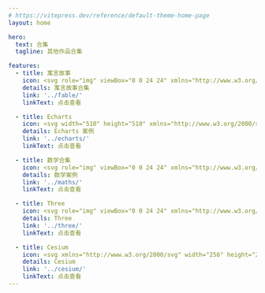 ```yaml
---
# https://vitepress.dev/reference/default-theme-home-page
layout: home

hero:
  text: 合集
  tagline: 其他作品合集

features:
  - title: 寓言故事
    icon: <svg role="img" viewBox="0 0 24 24" xmlns="http://www.w3.org/2000/svg"><title>BookStack</title><path d="M.3013 17.6146c-.1299-.3387-.5228-1.5119-.1337-2.4314l9.8273 5.6738a.329.329 0 0 0 .3299 0L24 12.9616v2.3542l-13.8401 7.9906-9.8586-5.6918zM.1911 8.9628c-.2882.8769.0149 2.0581.1236 2.4261l9.8452 5.6841L24 9.0823V6.7275L10.3248 14.623a.329.329 0 0 1-.3299 0L.1911 8.9628zm13.1698-1.9361c-.1819.1113-.4394.0015-.4852-.2064l-.2805-1.1336-2.1254-.1752a.33.33 0 0 1-.1378-.6145l5.5782-3.2207-1.7021-.9826L.6979 8.4935l9.462 5.463 13.5104-7.8004-4.401-2.5407-5.9084 3.4113zm-.1821-1.7286.2321.938 5.1984-3.0014-2.0395-1.1775-4.994 2.8834 1.3099.108a.3302.3302 0 0 1 .2931.2495zM24 9.845l-13.6752 7.8954a.329.329 0 0 1-.3299 0L.1678 12.0667c-.3891.919.003 2.0914.1332 2.4311l9.8589 5.692L24 12.1993V9.845z"/></svg>
    details: 寓言故事合集
    link: '../fable/'
    linkText: 点击查看

  - title: Echarts
    icon: <svg width="510" height="510" xmlns="http://www.w3.org/2000/svg" baseProfile="full" viewBox="0 0 510 510"><path id="0" fill="none" d="M0 0h510v510H0z"/><path d="M255 25.9a20 20 0 0 1 21.7-20 250 250 0 0 1 219.8 184.4 20 20 0 0 1-15.9 24.9l-171.7 30.3a5 5 0 0 1-5.7-3.6 50 50 0 0 0-43.7-36.7 5 5 0 0 1-4.5-5z" fill="#5470c6" stroke="#fff" stroke-width="4" stroke-linejoin="round" style="animation:zr0-ani-0 .5s cubic-bezier(.33,1,.68,1) .5s both"/><path d="M443.3 221.8a18 18 0 0 1 21 16.3 210 210 0 0 1-70.5 174.5 18 18 0 0 1-26.4-3l-80.2-110.3a5 5 0 0 1 .7-6.7 50 50 0 0 0 16.9-41.8 5 5 0 0 1 4.1-5.3z" fill="#91cc75" stroke="#fff" stroke-width="4" stroke-linejoin="round" style="animation:zr0-ani-1 .5s cubic-bezier(.33,1,.68,1) .4375s both"/><path d="M356.8 395.2a16 16 0 0 1-4.7 23.1 190 190 0 0 1-145.4 20.5 16 16 0 0 1-11-21l40.6-111.3a5 5 0 0 1 5.9-3.2 50 50 0 0 0 38.4-5.3 5 5 0 0 1 6.6 1.3z" fill="#fac858" stroke="#fff" stroke-width="4" stroke-linejoin="round" style="animation:zr0-ani-2 .5s cubic-bezier(.33,1,.68,1) .375s both"/><path d="M201.9 401a14 14 0 0 1-19.1 7.9 170 170 0 0 1-79.1-76.3 14 14 0 0 1 7.2-19.4l93.3-37.7a5 5 0 0 1 6.3 2.4 50 50 0 0 0 23.2 22.3 5 5 0 0 1 2.6 6.3z" fill="#e66" stroke="#fff" stroke-width="4" stroke-linejoin="round" style="animation:zr0-ani-3 .5s cubic-bezier(.33,1,.68,1) .3125s both"/><path d="M132.2 304.6a12 12 0 0 1-16-7.6 145 145 0 0 1-3.6-69.2 12 12 0 0 1 15.1-9.3l74.6 21.4a5 5 0 0 1 3.6 5.7 50 50 0 0 0 1.2 23.8 5 5 0 0 1-2.9 6.1z" fill="#73c0de" stroke="#fff" stroke-width="4" stroke-linejoin="round" style="animation:zr0-ani-4 .5s cubic-bezier(.33,1,.68,1) .25s both"/><path d="M144.9 223.4a10 10 0 0 1-6.6-13.2 125 125 0 0 1 22.4-37.2 10 10 0 0 1 14.7-.4l41.6 43a5 5 0 0 1 .1 6.7 50 50 0 0 0-8.7 14.6 5 5 0 0 1-6.1 3z" fill="#3ba272" stroke="#fff" stroke-width="4" stroke-linejoin="round" style="animation:zr0-ani-5 .5s cubic-bezier(.33,1,.68,1) .1875s both"/><path d="M184.4 181.9a8 8 0 0 1 .6-11.8 110 110 0 0 1 24.4-15.2 8 8 0 0 1 10.8 4.5l16.1 44.1a5 5 0 0 1-2.6 6.3 50 50 0 0 0-10 6.2 5 5 0 0 1-6.7-.4z" fill="#fc8452" stroke="#fff" stroke-width="4" stroke-linejoin="round" style="animation:zr0-ani-6 .5s cubic-bezier(.33,1,.68,1) .125s both"/><path d="M222.9 166.8a6 6 0 0 1 4-7.8 100 100 0 0 1 21.7-3.8 6 6 0 0 1 6.4 6v39a5 5 0 0 1-4.5 5 50 50 0 0 0-8.3 1.5 5 5 0 0 1-5.9-3.2z" fill="#9a60b4" stroke="#fff" stroke-width="4" stroke-linejoin="round" style="animation:zr0-ani-7 .5s cubic-bezier(.33,1,.68,1) .0625s both"/><style>@keyframes zr0-ani-0{0%{transform:scale(0,0)}}@keyframes zr0-ani-1{0%{transform:scale(0,0)}}@keyframes zr0-ani-2{0%{transform:scale(0,0)}}@keyframes zr0-ani-3{0%{transform:scale(0,0)}}@keyframes zr0-ani-4{0%{transform:scale(0,0)}}@keyframes zr0-ani-5{0%{transform:scale(0,0)}}@keyframes zr0-ani-6{0%{transform:scale(0,0)}}@keyframes zr0-ani-7{0%{transform:scale(0,0)}}</style></svg>
    details: Echarts 案例
    link: '../echarts/'
    linkText: 点击查看

  - title: 数学合集
    icon: <svg role="img" viewBox="0 0 24 24" xmlns="http://www.w3.org/2000/svg"><title>Matrix</title><path d="M.632.55v22.9H2.28V24H0V0h2.28v.55zm7.043 7.26v1.157h.033c.309-.443.683-.784 1.117-1.024.433-.245.936-.365 1.5-.365.54 0 1.033.107 1.481.314.448.208.785.582 1.02 1.108.254-.374.6-.706 1.034-.992.434-.287.95-.43 1.546-.43.453 0 .872.056 1.26.167.388.11.716.286.993.53.276.245.489.559.646.951.152.392.23.863.23 1.417v5.728h-2.349V11.52c0-.286-.01-.559-.032-.812a1.755 1.755 0 0 0-.18-.66 1.106 1.106 0 0 0-.438-.448c-.194-.11-.457-.166-.785-.166-.332 0-.6.064-.803.189a1.38 1.38 0 0 0-.48.499 1.946 1.946 0 0 0-.231.696 5.56 5.56 0 0 0-.06.785v4.768h-2.35v-4.8c0-.254-.004-.503-.018-.752a2.074 2.074 0 0 0-.143-.688 1.052 1.052 0 0 0-.415-.503c-.194-.125-.476-.19-.854-.19-.111 0-.259.024-.439.074-.18.051-.36.143-.53.282-.171.138-.319.337-.439.595-.12.259-.18.6-.18 1.02v4.966H5.46V7.81zm15.693 15.64V.55H21.72V0H24v24h-2.28v-.55z"/></svg>
    details: 数学案例
    link: '../maths/'
    linkText: 点击查看

  - title: Three
    icon: <svg role="img" viewBox="0 0 24 24" xmlns="http://www.w3.org/2000/svg"><title>Three.js</title><path d="M.38 0a.268.268 0 0 0-.256.332l2.894 11.716a.268.268 0 0 0 .01.04l2.89 11.708a.268.268 0 0 0 .447.128L23.802 7.15a.268.268 0 0 0-.112-.45l-5.784-1.667a.268.268 0 0 0-.123-.035L6.38 1.715a.268.268 0 0 0-.144-.04L.456.01A.268.268 0 0 0 .38 0zm.374.654L5.71 2.08 1.99 5.664zM6.61 2.34l4.864 1.4-3.65 3.515zm-.522.12l1.217 4.926-4.877-1.4zm6.28 1.538l4.878 1.404-3.662 3.53zm-.52.13l1.208 4.9-4.853-1.392zm6.3 1.534l4.947 1.424-3.715 3.574zm-.524.12l1.215 4.926-4.876-1.398zm-15.432.696l4.964 1.424-3.726 3.586zM8.047 8.15l4.877 1.4-3.66 3.527zm-.518.137l1.236 5.017-4.963-1.432zm6.274 1.535l4.965 1.425-3.73 3.586zm-.52.127l1.235 5.012-4.958-1.43zm-9.63 2.438l4.873 1.406-3.656 3.523zm5.854 1.687l4.863 1.403-3.648 3.51zm-.54.04l1.214 4.927-4.875-1.4zm-3.896 4.02l5.037 1.442-3.782 3.638z"/></svg>
    details: Three
    link: '../three/'
    linkText: 点击查看

  - title: Cesium
    icon: <svg xmlns="http://www.w3.org/2000/svg" width="256" height="256" viewBox="0 0 256 256"><circle cx="128" cy="128" r="128" fill="#fff"/><path d="M128 16C66.144 16 16 66.144 16 128a112 112 0 003.705 28.282c.064.057.13.118.19.168 2.063 1.705 4.47 2.58 6.9 2.58 3.715 0 7.297-2.047 10.1-5.75l35.3-46.65c5.841-7.72 14.15-12.15 22.75-12.15s16.87 4.447 22.75 12.15c5.214 6.829 22.537 29.832 33.9 44.85.466.616.973 1.2 1.46 1.8 3.08 3.797 6.35 5.75 10 5.75 3.795 0 6.752-1.828 10-5.75.496-.6 1.018-1.18 1.49-1.8 11.46-15.08 28.677-37.968 33.9-44.85 5.852-7.712 14.15-12.15 22.75-12.15 1.218 0 2.439.15 3.644.31-14.535-46.813-57.822-78.736-106.84-78.79zm37.525 47.525a11.763 11.763 0 0111.763 11.764 11.763 11.763 0 01-11.763 11.762 11.763 11.763 0 01-11.763-11.762 11.763 11.763 0 0111.763-11.764z" fill="#6dabe4"/><path d="M239.006 114.199c-2.334-2.2-5.045-3.269-8.08-3.269-4.557 0-7.513 2.395-10.476 5.82l-35.2 46.65c-5.849 7.751-14.1 12.15-22.7 12.15h-.134c-8.6 0-16.881-4.439-22.7-12.15l-35.2-46.65c-2.797-3.708-6.35-5.75-10.05-5.75-3.68 0-7.276 2.073-10.05 5.75l-35.2 46.65c-5.78 7.66-13.942 12.164-22.488 12.15C45.15 214.836 84.608 239.947 128 240c61.856 0 112-50.145 112-112a111.995 111.995 0 00-.994-13.801z" fill="#709c49"/></svg>
    details: Cesium
    link: '../cesium/'
    linkText: 点击查看
---
```


